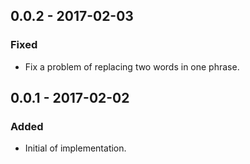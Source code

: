 ## 0.0.2 - 2017-02-03
### Fixed
- Fix a problem of replacing two words in one phrase.

## 0.0.1 - 2017-02-02
### Added
- Initial of implementation.
